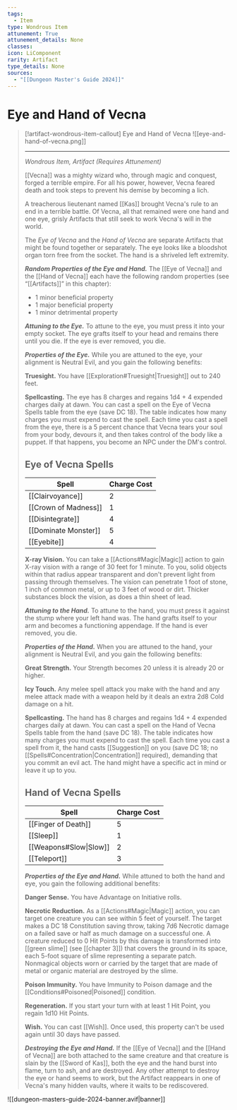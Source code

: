 ```yaml
---
tags:
  - Item
type: Wondrous Item
attunement: True
attunement_details: None
classes:
icon: LiComponent
rarity: Artifact
type_details: None
sources: 
  - "[[Dungeon Master's Guide 2024]]"
---
```

# Eye and Hand of Vecna
>[!artifact-wondrous-item-callout] Eye and Hand of Vecna
>![[eye-and-hand-of-vecna.png]]
>
>- - -
>_Wondrous Item, Artifact (Requires Attunement)_
>
>[[Vecna]] was a mighty wizard who, through magic and conquest, forged a terrible empire. For all his power, however, Vecna feared death and took steps to prevent his demise by becoming a lich.
>
>A treacherous lieutenant named [[Kas]] brought Vecna's rule to an end in a terrible battle. Of Vecna, all that remained were one hand and one eye, grisly Artifacts that still seek to work Vecna's will in the world.
>
>The _Eye of Vecna_ and the _Hand of Vecna_ are separate Artifacts that might be found together or separately. The eye looks like a bloodshot organ torn free from the socket. The hand is a shriveled left extremity.
>
>**_Random Properties of the Eye and Hand._** The [[Eye of Vecna]] and the [[Hand of Vecna]] each have the following random properties (see “[[Artifacts]]” in this chapter):
>
>- 1 minor beneficial property
>- 1 major beneficial property
>- 1 minor detrimental property
>
>**_Attuning to the Eye._** To attune to the eye, you must press it into your empty socket. The eye grafts itself to your head and remains there until you die. If the eye is ever removed, you die.
>
>**_Properties of the Eye._** While you are attuned to the eye, your alignment is Neutral Evil, and you gain the following benefits:
>
>**Truesight.** You have [[Exploration#Truesight\|Truesight]] out to 240 feet.
>
>**Spellcasting.** The eye has 8 charges and regains 1d4 + 4 expended charges daily at dawn. You can cast a spell on the Eye of Vecna Spells table from the eye (save DC 18). The table indicates how many charges you must expend to cast the spell. Each time you cast a spell from the eye, there is a 5 percent chance that Vecna tears your soul from your body, devours it, and then takes control of the body like a puppet. If that happens, you become an NPC under the DM's control.
>
>## Eye of Vecna Spells
>|Spell|Charge Cost|
>|---|---|
>|[[Clairvoyance]]|2|
>|[[Crown of Madness]]|1|
>|[[Disintegrate]]|4|
>|[[Dominate Monster]]|5|
>|[[Eyebite]]|4|
>
>**X-ray Vision.** You can take a [[Actions#Magic\|Magic]] action to gain X-ray vision with a range of 30 feet for 1 minute. To you, solid objects within that radius appear transparent and don't prevent light from passing through themselves. The vision can penetrate 1 foot of stone, 1 inch of common metal, or up to 3 feet of wood or dirt. Thicker substances block the vision, as does a thin sheet of lead.
>
>**_Attuning to the Hand._** To attune to the hand, you must press it against the stump where your left hand was. The hand grafts itself to your arm and becomes a functioning appendage. If the hand is ever removed, you die.
>
>**_Properties of the Hand._** When you are attuned to the hand, your alignment is Neutral Evil, and you gain the following benefits:
>
>**Great Strength.** Your Strength becomes 20 unless it is already 20 or higher.
>
>**Icy Touch.** Any melee spell attack you make with the hand and any melee attack made with a weapon held by it deals an extra 2d8 Cold damage on a hit.
>
>**Spellcasting.** The hand has 8 charges and regains 1d4 + 4 expended charges daily at dawn. You can cast a spell on the Hand of Vecna Spells table from the hand (save DC 18). The table indicates how many charges you must expend to cast the spell. Each time you cast a spell from it, the hand casts [[Suggestion]] on you (save DC 18; no [[Spells#Concentration\|Concentration]] required), demanding that you commit an evil act. The hand might have a specific act in mind or leave it up to you.
>
>## Hand of Vecna Spells
>|Spell|Charge Cost|
>|---|---|
>|[[Finger of Death]]|5|
>|[[Sleep]]|1|
>|[[Weapons#Slow\|Slow]]|2|
>|[[Teleport]]|3|
>
>**_Properties of the Eye and Hand._** While attuned to both the hand and eye, you gain the following additional benefits:
>
>**Danger Sense.** You have Advantage on Initiative rolls.
>
>**Necrotic Reduction.** As a [[Actions#Magic\|Magic]] action, you can target one creature you can see within 5 feet of yourself. The target makes a DC 18 Constitution saving throw, taking 7d6 Necrotic damage on a failed save or half as much damage on a successful one. A creature reduced to 0 Hit Points by this damage is transformed into [[green slime]] (see [[chapter 3]]) that covers the ground in its space, each 5-foot square of slime representing a separate patch. Nonmagical objects worn or carried by the target that are made of metal or organic material are destroyed by the slime.
>
>**Poison Immunity.** You have Immunity to Poison damage and the [[Conditions#Poisoned\|Poisoned]] condition.
>
>**Regeneration.** If you start your turn with at least 1 Hit Point, you regain 1d10 Hit Points.
>
>**Wish.** You can cast [[Wish]]. Once used, this property can't be used again until 30 days have passed.
>
>**_Destroying the Eye and Hand._** If the [[Eye of Vecna]] and the [[Hand of Vecna]] are both attached to the same creature and that creature is slain by the [[Sword of Kas]], both the eye and the hand burst into flame, turn to ash, and are destroyed. Any other attempt to destroy the eye or hand seems to work, but the Artifact reappears in one of Vecna's many hidden vaults, where it waits to be rediscovered.
>


![[dungeon-masters-guide-2024-banner.avif|banner]]